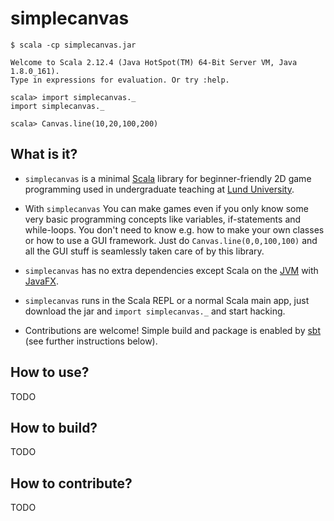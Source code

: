 # simplecanvas

```
$ scala -cp simplecanvas.jar

Welcome to Scala 2.12.4 (Java HotSpot(TM) 64-Bit Server VM, Java 1.8.0_161).
Type in expressions for evaluation. Or try :help.

scala> import simplecanvas._
import simplecanvas._

scala> Canvas.line(10,20,100,200)

```

## What is it?
*  `simplecanvas` is a minimal [Scala](http://www.scala-lang.org/) library for beginner-friendly 2D game programming used in undergraduate teaching at [Lund University](http:cs.lth.se/pgk).

* With `simplecanvas` You can make games even if you only know some very basic programming concepts like variables, if-statements and while-loops. You don't need to know e.g. how to make your own classes or how to use a GUI framework. Just do `Canvas.line(0,0,100,100)` and all the GUI stuff is seamlessly taken care of by this library.

* `simplecanvas` has no extra dependencies except Scala on the  [JVM](http://www.oracle.com/technetwork/java/javase/downloads/index.html) with [JavaFX](https://en.wikipedia.org/wiki/JavaFX).

* `simplecanvas` runs in the Scala REPL or a normal Scala main app, just download the jar and `import simplecanvas._` and start hacking.

* Contributions are welcome! Simple build and package is enabled by [sbt](https://www.scala-sbt.org/) (see further instructions below).

## How to use?

TODO

## How to build?

TODO

## How to contribute?

TODO
